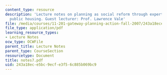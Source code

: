 ```yaml
---
content_type: resource
description: 'Lecture notes on planning as social reform through expert design and
  public housing. Guest lecturer: Prof. Lawrence Vale'
file: /media/courses/11-201-gateway-planning-action-fall-2007/243a18ece5bc9ecfe3f56c885b069bc9_notes7.pdf
file_type: application/pdf
learning_resource_types:
- Lecture Notes
ocw_type: OCWFile
parent_title: Lecture Notes
parent_type: CourseSection
resourcetype: Document
title: notes7.pdf
uid: 243a18ec-e5bc-9ecf-e3f5-6c885b069bc9
---
```

